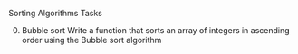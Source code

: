 Sorting Algorithms 
Tasks

0. Bubble sort
Write a function that sorts an array of integers in ascending order using the Bubble sort algorithm

